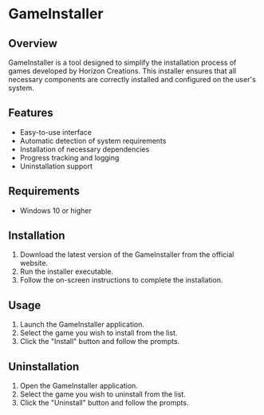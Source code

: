 # GameInstaller

## Overview
GameInstaller is a tool designed to simplify the installation process of games developed by Horizon Creations. This installer ensures that all necessary components are correctly installed and configured on the user's system.

## Features
- Easy-to-use interface
- Automatic detection of system requirements
- Installation of necessary dependencies
- Progress tracking and logging
- Uninstallation support

## Requirements
- Windows 10 or higher

## Installation
1. Download the latest version of the GameInstaller from the official website.
2. Run the installer executable.
3. Follow the on-screen instructions to complete the installation.

## Usage
1. Launch the GameInstaller application.
2. Select the game you wish to install from the list.
3. Click the "Install" button and follow the prompts.

## Uninstallation
1. Open the GameInstaller application.
2. Select the game you wish to uninstall from the list.
3. Click the "Uninstall" button and follow the prompts.